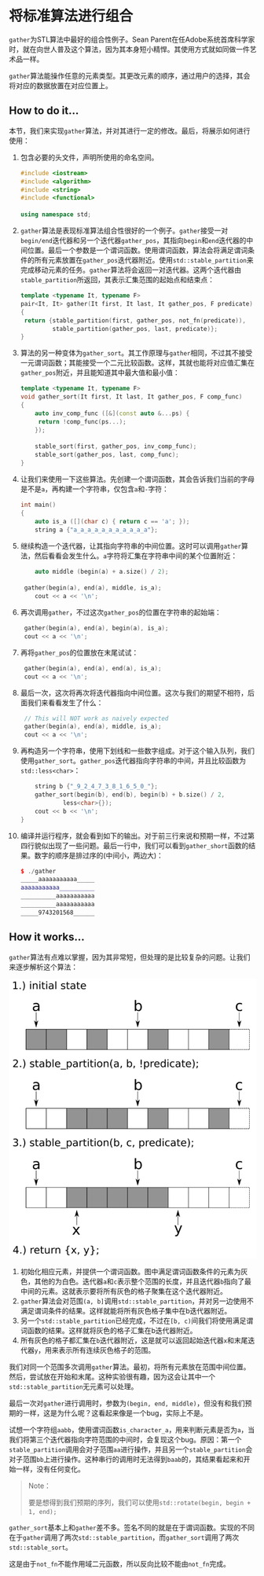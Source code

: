 # 将标准算法进行组合

`gather`为STL算法中最好的组合性例子。Sean Parent在任Adobe系统首席科学家时，就在向世人普及这个算法，因为其本身短小精悍。其使用方式就如同做一件艺术品一样。

`gather`算法能操作任意的元素类型。其更改元素的顺序，通过用户的选择，其会将对应的数据放置在对应位置上。

## How to do it...

本节，我们来实现`gather`算法，并对其进行一定的修改。最后，将展示如何进行使用：

1. 包含必要的头文件，声明所使用的命名空间。

   ```c++
   #include <iostream>
   #include <algorithm>
   #include <string>
   #include <functional>
   
   using namespace std; 
   ```

2. `gather`算法是表现标准算法组合性很好的一个例子。`gather`接受一对`begin/end`迭代器和另一个迭代器`gather_pos`，其指向`begin`和`end`迭代器的中间位置。最后一个参数是一个谓词函数。使用谓词函数，算法会将满足谓词条件的所有元素放置在`gather_pos`迭代器附近。使用`std::stable_partition`来完成移动元素的任务。`gather`算法将会返回一对迭代器。这两个迭代器由`stable_partition`所返回，其表示汇集范围的起始点和结束点：

   ```c++
   template <typename It, typename F>
   pair<It, It> gather(It first, It last, It gather_pos, F predicate)
   {
   	return {stable_partition(first, gather_pos, not_fn(predicate)),
   		    stable_partition(gather_pos, last, predicate)};
   }
   ```

3. 算法的另一种变体为`gather_sort`。其工作原理与`gather`相同，不过其不接受一元谓词函数；其能接受一个二元比较函数。这样，其就也能将对应值汇集在`gather_pos`附近，并且能知道其中最大值和最小值：

   ```c++
   template <typename It, typename F>
   void gather_sort(It first, It last, It gather_pos, F comp_func)
   {
       auto inv_comp_func ([&](const auto &...ps) {
       	return !comp_func(ps...);
       });
       
       stable_sort(first, gather_pos, inv_comp_func);
       stable_sort(gather_pos, last, comp_func);
   }
   ```

4. 让我们来使用一下这些算法。先创建一个谓词函数，其会告诉我们当前的字母是不是`a`，再构建一个字符串，仅包含`a`和`-`字符：

   ```c++
   int main()
   {
       auto is_a ([](char c) { return c == 'a'; });
       string a {"a_a_a_a_a_a_a_a_a_a_a"};
   ```

5. 继续构造一个迭代器，让其指向字符串的中间位置。这时可以调用`gather`算法，然后看看会发生什么。`a`字符将汇集在字符串中间的某个位置附近：

   ```c++
       auto middle (begin(a) + a.size() / 2);
       
   	gather(begin(a), end(a), middle, is_a);
       cout << a << '\n';
   ```

6. 再次调用`gather`，不过这次`gather_pos`的位置在字符串的起始端：

   ```c++
   	gather(begin(a), end(a), begin(a), is_a);
   	cout << a << '\n';
   ```

7. 再将`gather_pos`的位置放在末尾试试：

   ```c++
   	gather(begin(a), end(a), end(a), is_a);
   	cout << a << '\n';
   ```

8. 最后一次，这次将再次将迭代器指向中间位置。这次与我们的期望不相符，后面我们来看看发生了什么：

   ```c++
   	// This will NOT work as naively expected
   	gather(begin(a), end(a), middle, is_a);
   	cout << a << '\n';
   ```

9. 再构造另一个字符串，使用下划线和一些数字组成。对于这个输入队列，我们使用`gather_sort`。`gather_pos`迭代器指向字符串的中间，并且比较函数为`std::less<char>`：

   ```c++
       string b {"_9_2_4_7_3_8_1_6_5_0_"};
       gather_sort(begin(b), end(b), begin(b) + b.size() / 2,
       		   less<char>{});
       cout << b << '\n';
   }
   ```

10. 编译并运行程序，就会看到如下的输出。对于前三行来说和预期一样，不过第四行貌似出现了一些问题。最后一行中，我们可以看到`gather_short`函数的结果。数字的顺序是排过序的(中间小，两边大)：

    ```c++
    $ ./gather
    _____aaaaaaaaaaa_____
    aaaaaaaaaaa__________
    __________aaaaaaaaaaa
    __________aaaaaaaaaaa
    _____9743201568______
    ```

## How it works...

`gather`算法有点难以掌握，因为其非常短，但处理的是比较复杂的问题。让我们来逐步解析这个算法：

![](../../images/chapter6/6-7-1.png)

1. 初始化相应元素，并提供一个谓词函数。图中满足谓词函数条件的元素为灰色，其他的为白色。迭代器`a`和`c`表示整个范围的长度，并且迭代器`b`指向了最中间的元素。这就表示要将所有灰色的格子聚集在这个迭代器附近。
2. `gather`算法会对范围`(a, b]`调用`std::stable_partition`，并对另一边使用不满足谓词条件的结果。这样就能将所有灰色格子集中在b迭代器附近。
3. 另一个`std::stable_partition`已经完成，不过在`[b, c)`间我们将使用满足谓词函数的结果。这样就将灰色的格子汇集在b迭代器附近。
4. 所有灰色的格子都汇集在`b`迭代器附近，这是就可以返回起始迭代器`x`和末尾迭代器`y`，用来表示所有连续灰色格子的范围。

我们对同一个范围多次调用`gather`算法。最初，将所有元素放在范围中间位置。然后，尝试放在开始和末尾。这种实验很有趣，因为这会让其中一个`std::stable_partition`无元素可以处理。

最后一次对`gather`进行调用时，参数为`(begin, end, middle)`，但没有和我们预期的一样，这是为什么呢？这看起来像是一个bug，实际上不是。

试想一个字符组`aabb`，使用谓词函数`is_character_a`，用来判断元素是否为`a`，当我们将第三个迭代器指向字符范围的中间时，会复现这个bug。原因：第一个`stable_partition`调用会对子范围`aa`进行操作，并且另一个`stable_partition`会对子范围`bb`上进行操作。这种串行的调用时无法得到`baab`的，其结果看起来和开始一样，没有任何变化。

> Note：
>
> 要是想得到我们预期的序列，我们可以使用`std::rotate(begin, begin + 1, end);`

`gather_sort`基本上和`gather`差不多。签名不同的就是在于谓词函数。实现的不同在于`gather`调用了两次`std::stable_partition`，而`gather_sort`调用了两次`std::stable_sort`。

这是由于`not_fn`不能作用域二元函数，所以反向比较不能由`not_fn`完成。